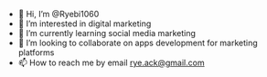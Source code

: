 - 👋 Hi, I’m @Ryebi1060
- 👀 I’m interested in digital marketing
- 🌱 I’m currently learning social media marketing
- 💞️ I’m looking to collaborate on apps development for marketing platforms
- 📫 How to reach me by email rye.ack@gmail.com

<!---
Ryebi1060/Ryebi1060 is a ✨ special ✨ repository because its `README.md` (this file) appears on your GitHub profile.
You can click the Preview link to take a look at your changes.
--->
